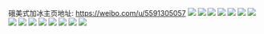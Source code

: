 硪美式加冰主页地址: https://weibo.com/u/5591305057 
![](https://wx4.sinaimg.cn/mw2000/0066oxRDly1h9a9g6zg6tj33402c01l1.jpg) 
![](https://wx4.sinaimg.cn/mw2000/0066oxRDly1h9a9g2cwgaj33402c01l0.jpg) 
![](https://wx4.sinaimg.cn/mw2000/0066oxRDly1h98bs0qllsj33402c04qq.jpg) 
![](https://wx4.sinaimg.cn/mw2000/0066oxRDly1h975qlyvwrj31400u0wlf.jpg) 
![](https://wx4.sinaimg.cn/mw2000/0066oxRDly1h975qn18byj31400u0qbc.jpg) 
![](https://wx4.sinaimg.cn/mw2000/0066oxRDly1h975qnuu1fj30u0140dni.jpg) 
![](https://wx4.sinaimg.cn/mw2000/0066oxRDly1h975qlnk0ij30u01400zl.jpg) 
![](https://wx4.sinaimg.cn/mw2000/0066oxRDly1h8yvn5uu0dj32c03404qq.jpg) 
![](https://wx4.sinaimg.cn/mw2000/0066oxRDly1h8yvnda7nsj32482tnhdu.jpg) 
![](https://wx4.sinaimg.cn/mw2000/0066oxRDly1h8yvnbd4t6j33402c0kjl.jpg) 
![](https://wx4.sinaimg.cn/mw2000/0066oxRDly1h8yvna24uej33402c0qv5.jpg) 
![](https://wx4.sinaimg.cn/mw2000/0066oxRDly1h8yvn8kdy5j33402c0e81.jpg) 
![](https://wx4.sinaimg.cn/mw2000/0066oxRDly1h8yvn7h9lhj33402c0e81.jpg) 
![](https://wx4.sinaimg.cn/mw2000/0066oxRDly1h8wupubxetj33402c0hdt.jpg) 
![](https://wx4.sinaimg.cn/mw2000/0066oxRDly1h8974jqkwaj30zu0olgr4.jpg) 
